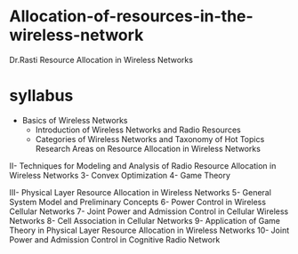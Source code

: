 # Allocation-of-resources-in-the-wireless-network
Dr.Rasti Resource Allocation in Wireless Networks 
# syllabus
* Basics of Wireless Networks
  - Introduction of Wireless Networks and Radio Resources
  - Categories of Wireless Networks and Taxonomy of Hot Topics Research Areas on Resource Allocation in Wireless Networks

II- Techniques for Modeling and Analysis of Radio Resource Allocation in Wireless Networks
  3- Convex Optimization
  4- Game Theory

III- Physical Layer Resource Allocation in Wireless Networks
  5- General System Model and Preliminary Concepts
  6- Power Control in Wireless Cellular Networks
  7- Joint Power and Admission Control in Cellular Wireless Networks
  8- Cell Association in Cellular Networks
  9- Application of Game Theory in Physical Layer Resource Allocation in Wireless Networks
  10- Joint Power and Admission Control in Cognitive Radio Network
